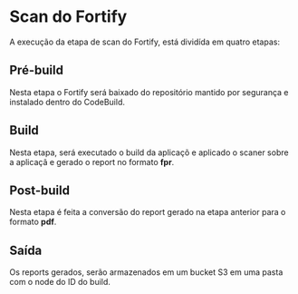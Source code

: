 
# Scan do Fortify

A execu&ccedil;&atilde;o da etapa de scan do Fortify, est&aacute; divid&iacute;da em quatro etapas:

## Pr&eacute;-build

Nesta etapa o Fortify ser&aacute; baixado do reposit&oacute;rio mantido por seguran&ccedil;a e instalado dentro do CodeBuild.

## Build

Nesta etapa, ser&aacute; executado o build da aplica&ccedil;&otilde; e aplicado o scaner sobre a aplica&ccedil;&atilde; e gerado o report no formato **fpr**.

## Post-build

Nesta etapa &eacute; feita a convers&atilde;o do report gerado na etapa anterior para o formato **pdf**.

## Sa&iacute;da

Os reports gerados, ser&atilde;o armazenados em um bucket S3 em uma pasta com o node do ID do build.
